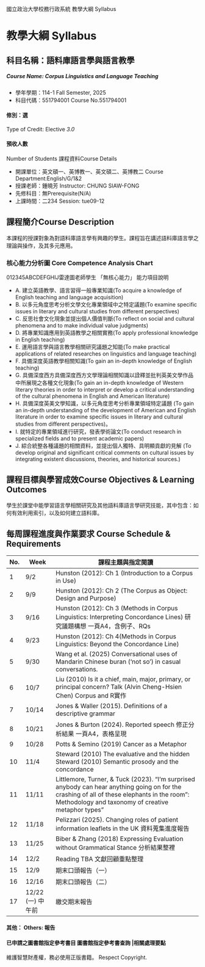 國立政治大學校務行政系統 教學大綱 Syllabus
# 教學大綱 Syllabus
##  科目名稱：語料庫語言學與語言教學 
#####  Course Name: Corpus Linguistics and Language Teaching
  * 學年學期：114-1 Fall Semester, 2025 
  * 科目代碼：551794001 Course No.551794001
#### 修別：選
Type of Credit: Elective 
_3.0_
#### 預收人數
Number of Students
課程資料Course Details
  * 開課單位：英文碩一、英博教一、英文碩二、英博教二 Course Department:English/G/1&2 
  * 授課老師：鍾曉芳 Instructor: CHUNG SIAW-FONG 
  * 先修科目：無Prerequisite(N/A)
  * 上課時間：二234 Session: tue09-12
##  課程簡介Course Description
本課程的授課對象為對語料庫語言學有興趣的學生。課程旨在講述語料庫語言學之理論與操作，及其多元應用。
###  核心能力分析圖 Core Competence Analysis Chart
012345ABCDEFGHIJ雷達圖老師學生
「無核心能力」 
能力項目說明
  * A. 建立英語教學、語言習得一般專業知識(To acquire a knowledge of English teaching and language acquisition)
  * B. 以多元角度思考分析文學文化專業領域中之特定議題(To examine specific issues in literary and cultural studies from different perspectives)
  * C. 反思社會文化現象並提出個人價值判斷(To reflect on social and cultural phenomena and to make individual value judgments)
  * D. 將專業知識應用到英語教學之相關實務(To apply professional knowledge in English teaching)
  * E. 運用語言學與語言教學相關研究議題之知能(To make practical applications of related researches on linguistics and language teaching)
  * F. 具備深度英語教學相關知識(To gain an in-depth knowledge of English teaching)
  * G. 具備深度西方具備深度西方文學理論相關知識以詮釋並批判英美文學作品中所展現之各種文化現象(To gain an in-depth knowledge of Western literary theories in order to interpret or develop a critical understanding of the cultural phenomena in English and American literature)
  * H. 具備深度英美文學知識，以多元角度思考分析專業領域特定議題 (To gain an in-depth understanding of the development of American and English literature in order to examine specific issues in literary and cultural studies from different perspectives)。 
  * I. 就特定的專業領域進行研究，發表學術論文(To conduct research in specialized fields and to present academic papers)
  * J. 綜合統整各種議題的相關資料，並提出個人獨特、具明顯貢獻的見解 (To develop original and significant critical comments on cultural issues by integrating existent discussions, theories, and historical sources.)
##  課程目標與學習成效Course Objectives & Learning Outcomes 
學生於課堂中能學習語言學相關研究及其他語料庫語言學研究技能，其中包含：如何有效利用索引，以及如何建立語料庫。
##  每周課程進度與作業要求 Course Schedule & Requirements
No. |  Week |  課程主題與指定閱讀  
---|---|---  
1 |  9/2 |  Hunston (2012): Ch 1 (Introduction to a Corpus in Use)  
2 |  9/9 |  Hunston (2012): Ch 2 (The Corpus as Object: Design and Purpose)   
3 |  9/16 |  Hunston (2012): Ch 3 (Methods in Corpus Linguistics: Interpreting Concordance Lines)  研究議題構想 一頁A4，含例子、RQs  
4 |  9/23 |  Hunston (2012): Ch 4(Methods in Corpus Linguistics: Beyond the Concordance Line)  
5 |  9/30 |  Wang et al. (2025) Conversational uses of Mandarin Chinese buran (‘not so’) in casual conversations.  
6 |  10/7 |  Liu (2010) Is it a chief, main, major, primary, or principal concern? Talk (Alvin Cheng-Hsien Chen) Corpus and R實作  
7 |  10/14 |  Jones & Waller (2015). Definitions of a descriptive grammar   
8 |  10/21 |  Jones & Burton (2024). Reported speech  修正分析結果 一頁A4，表格呈現  
9 |  10/28 |  Potts & Semino (2019) Cancer as a Metaphor  
10 |  11/4 |  Steward (2010) The evaluative and the hidden Steward (2010) Semantic prosody and the concordance  
11 |  11/11 |  Littlemore, Turner, & Tuck (2023). “I’m surprised anybody can hear anything going on for the crashing of all of these elephants in the room”: Methodology and taxonomy of creative metaphor types”   
12 |  11/18 |  Pelizzari (2025). Changing roles of patient information leaflets in the UK 資料蒐集進度報告  
13 |  11/25 |  Biber & Zhang (2018) Expressing Evaluation without Grammatical Stance 分析結果整裡  
14 |  12/2 |  Reading TBA 文獻回顧重點整理  
15 |  12/9 |  期末口頭報告（一）  
16 |  12/16 |  期末口頭報告（二）  
17 |  12/22 (一) 中午前 |  繳交期末報告  
####  其他： Others: 報告 
####  已申請之圖書館指定參考書目  圖書館指定參考書查詢 |相關處理要點
維護智慧財產權，務必使用正版書籍。 Respect Copyright.